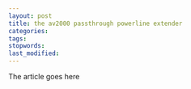 ```yaml
---
layout: post
title: the av2000 passthrough powerline extender
categories:
tags:
stopwords:
last_modified:
---
```


The article goes here

